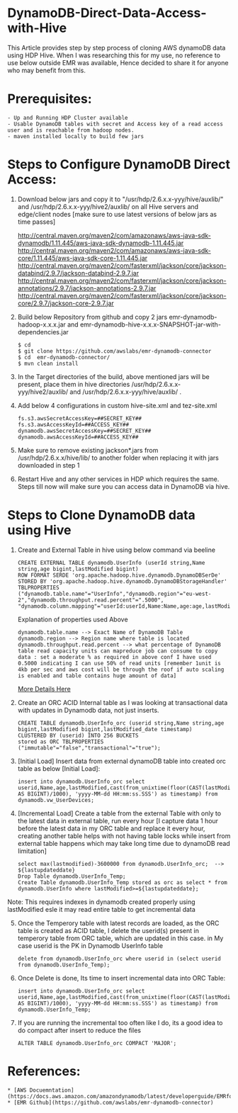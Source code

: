 # DynamoDB-Direct-Data-Access-with-Hive
This Article provides step by step process of cloning AWS dynamoDB data using HDP Hive. When I was researching this for my use, no reference to use below outside EMR was available, Hence decided to share it for anyone who may benefit from this.

# Prerequisites:

	- Up and Running HDP Cluster available
	- Usable DynamoDB tables with secret and Access key of a read access user and is reachable from hadoop nodes.
	- maven installed locally to build few jars

# Steps to Configure DynamoDB Direct Access:

1) Download below jars and copy it to "/usr/hdp/2.6.x.x-yyy/hive/auxlib/" and /usr/hdp/2.6.x.x-yyy/hive2/auxlib/ on all Hive servers and edge/client nodes [make sure to use latest versions of below jars as time passes]
	
     http://central.maven.org/maven2/com/amazonaws/aws-java-sdk-dynamodb/1.11.445/aws-java-sdk-dynamodb-1.11.445.jar
     http://central.maven.org/maven2/com/amazonaws/aws-java-sdk-core/1.11.445/aws-java-sdk-core-1.11.445.jar
     http://central.maven.org/maven2/com/fasterxml/jackson/core/jackson-databind/2.9.7/jackson-databind-2.9.7.jar
     http://central.maven.org/maven2/com/fasterxml/jackson/core/jackson-annotations/2.9.7/jackson-annotations-2.9.7.jar
     http://central.maven.org/maven2/com/fasterxml/jackson/core/jackson-core/2.9.7/jackson-core-2.9.7.jar

2) Build below Repository from github and copy 2 jars  emr-dynamodb-hadoop-x.x.x.jar and emr-dynamodb-hive-x.x.x-SNAPSHOT-jar-with-dependencies.jar
	```
    $ cd 
    $ git clone https://github.com/awslabs/emr-dynamodb-connector 
    $ cd  emr-dynamodb-connector/ 
    $ mvn clean install
	```
3) In the Target directories of the build, above mentioned jars will be present, place them in hive directories /usr/hdp/2.6.x.x-yyy/hive2/auxlib/ and /usr/hdp/2.6.x.x-yyy/hive/auxlib/ .

4) Add below 4 configurations in custom hive-site.xml and tez-site.xml
	```
    fs.s3.awsSecretAccessKey=##SECRET_KEY##
    fs.s3.awsAccessKeyId=##ACCESS_KEY##
    dynamodb.awsSecretAccessKey=##SECRET_KEY##
    dynamodb.awsAccessKeyId=##ACCESS_KEY##
	```
5) Make sure to remove existing jackson*.jars from /usr/hdp/2.6.x.x/hive/lib/ to another folder when replacing it with jars downloaded in step 1

6) Restart Hive and any other services in HDP which requires the same. Steps till now will make sure you can access data in DynamoDB via hive.

# Steps to Clone DynamoDB data using Hive

1) Create and External Table in hive using below command via beeline
	```
	CREATE EXTERNAL TABLE dynamodb.UserInfo (userId string,Name string,age bigint,lastModified bigint) 
	ROW FORMAT SERDE 'org.apache.hadoop.hive.dynamodb.DynamoDBSerDe' STORED BY 'org.apache.hadoop.hive.dynamodb.DynamoDBStorageHandler'
	TBLPROPERTIES ("dynamodb.table.name"="UserInfo","dynamodb.region"="eu-west-2","dynamodb.throughput.read.percent"=".5000",
	"dynamodb.column.mapping"="userId:userId,Name:Name,age:age,lastModified:lastModified");
	```
	
	Explanation of properties used Above
	```
	dynamodb.table.name --> Exact Name of DynamoDB Table
	dynamodb.region --> Region name where table is located
    dynamodb.throughput.read.percent --> what percentage of DynamoDB table read capacity units can mapreduce job can consume to copy data : set a moderate % as required in above conf I have used 0.5000 indicating I can use 50% of read units [remember 1unit is 4kb per sec and aws cost will be through the roof if auto scaling is enabled and table contains huge amount of data]
	```
	[More Details Here](https://docs.aws.amazon.com/amazondynamodb/latest/developerguide/EMRforDynamoDB.PerformanceTuning.Throughput.html)

2) Create an ORC ACID Internal table as I was looking at transactional data with updates in Dynamodb data, not just inserts.

	```
	CREATE TABLE dynamodb.UserInfo_orc (userid string,Name string,age bigint,lastModified bigint,lastModified_date timestamp) 
	CLUSTERED BY (userid) INTO 256 BUCKETS 
	stored as ORC TBLPROPERTIES ("immutable"="false","transactional"="true");
	```
3) [Initial Load] Insert data from external dynamoDB table into created orc table as below [Initial Load]:

	```
	insert into dynamodb.UserInfo_orc select userid,Name,age,lastModified,cast(from_unixtime(floor(CAST(lastModified AS BIGINT)/1000), 'yyyy-MM-dd HH:mm:ss.SSS') as timestamp) from dynamodb.vw_UserDevices;
	```
4) [Incremental Load] Create a table from the external Table with only to the latest data in external table, run every hour [I capture data 1 hour before the latest data in my ORC table and replace it every hour, creating another table helps with not having table locks while insert from external table happens which may take long time due to dynamoDB read limitation]
	
	```
	select max(lastmodified)-3600000 from dynamodb.UserInfo_orc;  --> ${lastupdateddate}
	Drop Table dynamodb.UserInfo_Temp;
	Create Table dynamodb.UserInfo_Temp stored as orc as select * from dynamodb.UserInfo where lastModified>=${lastupdateddate};
	```
Note: This requires indexes in dynamodb created properly using lastModified esle it may read entire table to get incremental data

5) Once the Temperory table with latest records are loaded, as the ORC table is created as ACID table, I delete the userid(s) present in temperory table from ORC table, which are updated in this case. in My case userid is the PK in Dynamodb UserInfo table 

	```
	delete from dynamodb.UserInfo_orc where userid in (select userid from dynamodb.UserInfo_Temp); 
	```
6) Once Delete is done, Its time to insert incremental data into ORC Table:

	```
	insert into dynamodb.UserInfo_orc select userid,Name,age,lastModified,cast(from_unixtime(floor(CAST(lastModified AS BIGINT)/1000), 'yyyy-MM-dd HH:mm:ss.SSS') as timestamp) from dynamodb.UserInfo_Temp;
	```
7) If you are running the incremental too often like I do, its a good idea to do compact after insert to reduce the files

	```
	ALTER TABLE dynamodb.UserInfo_orc COMPACT 'MAJOR';
	```
	
# References:
	

	* [AWS Docuemntation](https://docs.aws.amazon.com/amazondynamodb/latest/developerguide/EMRforDynamoDB.html)
	* [EMR Github](https://github.com/awslabs/emr-dynamodb-connector)